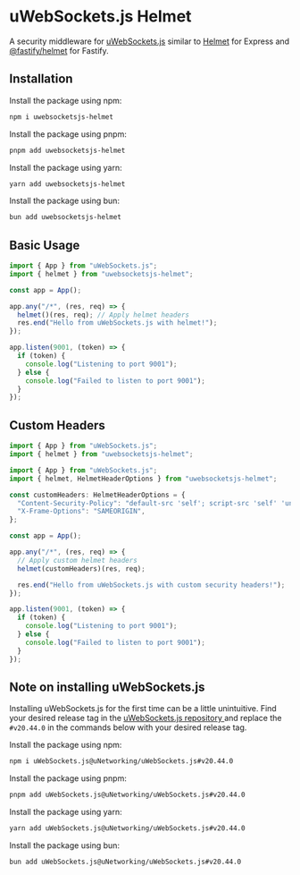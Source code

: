 # uWebSockets.js Helmet

A security middleware for [uWebSockets.js](https://github.com/uNetworking/uWebSockets.js) similar to [Helmet](https://github.com/helmetjs/helmet) for Express and [@fastify/helmet](https://github.com/fastify/fastify-helmet) for Fastify.

## Installation

Install the package using npm:
```sh
npm i uwebsocketsjs-helmet
```

Install the package using pnpm:

```sh
pnpm add uwebsocketsjs-helmet
```

Install the package using yarn:

```sh
yarn add uwebsocketsjs-helmet
```

Install the package using bun:

```sh
bun add uwebsocketsjs-helmet
```

## Basic Usage
```ts
import { App } from "uWebSockets.js";
import { helmet } from "uwebsocketsjs-helmet";

const app = App();

app.any("/*", (res, req) => {
  helmet()(res, req); // Apply helmet headers
  res.end("Hello from uWebSockets.js with helmet!");
});

app.listen(9001, (token) => {
  if (token) {
    console.log("Listening to port 9001");
  } else {
    console.log("Failed to listen to port 9001");
  }
});
```

## Custom Headers
```ts
import { App } from "uWebSockets.js";
import { helmet } from "uwebsocketsjs-helmet";

import { App } from "uWebSockets.js";
import { helmet, HelmetHeaderOptions } from "uwebsocketsjs-helmet";

const customHeaders: HelmetHeaderOptions = {
  "Content-Security-Policy": "default-src 'self'; script-src 'self' 'unsafe-inline'",
  "X-Frame-Options": "SAMEORIGIN",
};

const app = App();

app.any("/*", (res, req) => {
  // Apply custom helmet headers
  helmet(customHeaders)(res, req);

  res.end("Hello from uWebSockets.js with custom security headers!");
});

app.listen(9001, (token) => {
  if (token) {
    console.log("Listening to port 9001");
  } else {
    console.log("Failed to listen to port 9001");
  }
});

```

## Note on installing uWebSockets.js
Installing uWebSockets.js for the first time can be a little unintuitive. Find your desired release tag in the [uWebSockets.js repository
](https://github.com/uNetworking/uWebSockets.js) and replace the `#v20.44.0` in the commands below with your desired release tag.


Install the package using npm:
```sh
npm i uWebSockets.js@uNetworking/uWebSockets.js#v20.44.0
```

Install the package using pnpm:

```sh
pnpm add uWebSockets.js@uNetworking/uWebSockets.js#v20.44.0
```

Install the package using yarn:

```sh
yarn add uWebSockets.js@uNetworking/uWebSockets.js#v20.44.0
```

Install the package using bun:

```sh
bun add uWebSockets.js@uNetworking/uWebSockets.js#v20.44.0
```
